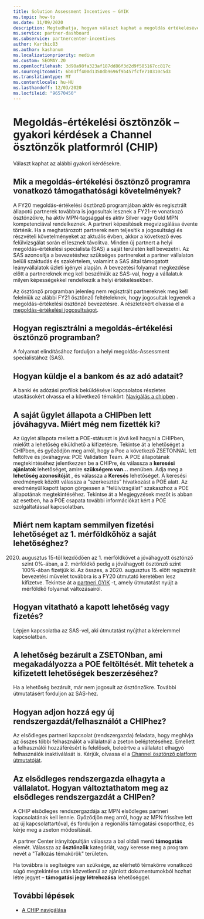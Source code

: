 ```yaml
---
title: Solution Assessment Incentives – GYIK
ms.topic: how-to
ms.date: 11/09/2020
description: Megtudhatja, hogyan választ kaphat a megoldás értékelésével kapcsolatos gyakori kérdésekre a Channel ösztönzők platformon (CHIP).
ms.service: partner-dashboard
ms.subservice: partnercenter-incentives
author: Karthic83
ms.author: kashanum
ms.localizationpriority: medium
ms.custom: SEOMAY.20
ms.openlocfilehash: 3d90a98fa323af187dd86f3d2d9f585167cc817c
ms.sourcegitcommit: 6b03ff400d1350db9696f9b457fcfe710310c5d3
ms.translationtype: MT
ms.contentlocale: hu-HU
ms.lasthandoff: 12/03/2020
ms.locfileid: "96570450"
---
```

# <a name="solution-assessment-incentives-faq-for-the-channel-incentives-platform-chip"></a>Megoldás-értékelési ösztönzők – gyakori kérdések a Channel ösztönzők platformról (CHIP) 

Választ kaphat az alábbi gyakori kérdésekre.

## <a name="what-are-the-eligibility-requirements-for-the-solution-assessment-incentive-program"></a>Mik a megoldás-értékelési ösztönző programra vonatkozó támogathatósági követelmények?

A FY20 megoldás-értékelési ösztönző programjában aktív és regisztrált állapotú partnerek továbbra is jogosultak lesznek a FY21-re vonatkozó ösztönzőkre, ha aktív MPN-tagsággal és aktív Silver vagy Gold MPN kompetenciával rendelkeznek. A partneri képesítések megvizsgálása évente történik.  Ha a meghatározott partnerek nem teljesítik a jogosultsági és részvételi követelményeket az aktuális évben, akkor a következő éves felülvizsgálat során el lesznek távolítva.  Minden új partnert a helyi megoldás-értékelési specialista (SAS) a saját területén kell bevezetni.  Az SAS azonosítja a bevezetéshez szükséges partnereket a partner vállalaton belüli szaktudás és szakértelem, valamint a SAS által támogatott leányvállalatok üzleti igényei alapján.
A bevezetési folyamat megkezdése előtt a partnereknek meg kell beszélniük az SAS-val, hogy a vállalatuk milyen képességekkel rendelkezik a helyi értékelésekben. 

Az ösztönző programban jelenleg nem regisztrált partnereknek meg kell felelniük az alábbi FY21 ösztönző feltételeknek, hogy jogosultak legyenek a megoldás-értékelési ösztönző bevezetésre. A részletekért olvassa el a [megoldás-értékelési jogosultságot](chip-solutions-assessment-eligible.md).

## <a name="how-do-i-enroll-in-the-solution-assessments-incentive-program"></a>Hogyan regisztrálni a megoldás-értékelési ösztönző programban?

A folyamat elindításához forduljon a helyi megoldás-Assessment specialistához (SAS).

## <a name="how-do-i-submit-my-bank-and-tax-details"></a>Hogyan küldje el a bankom és az adó adatait?

A banki és adózási profilok beküldésével kapcsolatos részletes utasításokért olvassa el a következő témakört: [Navigálás a chipben](chip-intro.md) .

## <a name="my-deal-status-has-been-approved-in-chip-why-hasnt-it-been-paid-yet"></a>A saját ügylet állapota a CHIPben lett jóváhagyva. Miért még nem fizették ki?

Az ügylet állapota mellett a POE-státuszt is jóvá kell hagyni a CHIPben, mielőtt a lehetőség elküldhető a kifizetésre. Tekintse át a lehetőséget a CHIPben, és győződjön meg arról, hogy a Poe a következő ZSETONNAL lett feltöltve és jóváhagyva: POE Validation Team. A POE állapotának megtekintéséhez jelentkezzen be a CHIPre, és válassza a **keresési ajánlatok** lehetőséget, amire **szükségem van...** menüben. Adja meg a **lehetőség azonosítóját** , és válassza a **Keresés** lehetőséget. A keresési eredmények között válassza a "szerkesztés" hivatkozást a POE alatt. Az eredményül kapott lapon görgessen a "felülvizsgálat" szakaszhoz a POE állapotának megtekintéséhez. Tekintse át a Megjegyzések mezőt is abban az esetben, ha a POE csapata további információkat kért a POE szolgáltatással kapcsolatban.

## <a name="why-did-i-not-receive-any-payment-for-milestone-1-for-my-opportunity"></a>Miért nem kaptam semmilyen fizetési lehetőséget az 1. mérföldkőhöz a saját lehetőséghez?

2020. augusztus 15-től kezdődően az 1. mérföldkövet a jóváhagyott ösztönző szint 0%-ában, a 2. mérföldkő pedig a jóváhagyott ösztönző szint 100%-ában fizetjük ki. Az összes, a 2020. augusztus 15. előtt regisztrált bevezetési művelet továbbra is a FY20 útmutató keretében lesz kifizetve. Tekintse át a [partneri GYIK](https://assetsprod.microsoft.com/solution-assessment-incentive-program-faq.pdf) -t, amely útmutatást nyújt a mérföldkő folyamat változásairól.

## <a name="how-to-i-dispute-an-opportunity-or-payment-i-received"></a>Hogyan vitatható a kapott lehetőség vagy fizetés?

Lépjen kapcsolatba az SAS-vel, aki útmutatást nyújthat a kérelemmel kapcsolatban.

## <a name="the-opportunity-is-closed-in-chip-which-is-preventing-me-from-uploading-poe-what-can-i-do-to-get-the-opportunity-paid"></a>A lehetőség bezárult a ZSETONban, ami megakadályozza a POE feltöltését. Mit tehetek a kifizetett lehetőségek beszerzéséhez?

Ha a lehetőség bezárult, már nem jogosult az ösztönzőkre. További útmutatásért forduljon az SAS-hez.

## <a name="how-do-i-add-a-new-adminuser-to-chip"></a>Hogyan adjon hozzá egy új rendszergazdát/felhasználót a CHIPhez?

Az elsődleges partneri kapcsolat (rendszergazda) feladata, hogy meghívja az összes többi felhasználót a vállalatnál a zseton beléptetéséhez. Emellett a felhasználói hozzáférésért is felelősek, beleértve a vállalatot elhagyó felhasználók inaktiválását is. Kérjük, olvassa el a [Channel ösztönző platform útmutatóját](chip-intro.md).

## <a name="the-primary-admin-has-left-our-company-how-do-we-change-my-primary-admin-in-chip"></a>Az elsődleges rendszergazda elhagyta a vállalatot. Hogyan változtathatom meg az elsődleges rendszergazdát a CHIPen?

A CHIP elsődleges rendszergazdája az MPN elsődleges partneri kapcsolatának kell lennie. Győződjön meg arról, hogy az MPN frissítve lett az új kapcsolattartóval, és forduljon a regionális támogatási csoporthoz, és kérje meg a zseton módosítását.

A partner Center irányítópultján válassza a bal oldali menü **támogatás** elemét. Válassza az **ösztönzők** kategóriát, vagy keresse meg a program nevét a "Tallózás témakörök" területen.

Ha továbbra is segítségre van szüksége, az elérhető témakörre vonatkozó súgó megtekintése után közvetlenül az ajánlott dokumentumokból hozhat létre jegyet – **támogatási jegy létrehozása** lehetőséggel.

## <a name="next-steps"></a>További lépések

- [A CHIP navigálása](chip-intro.md)
